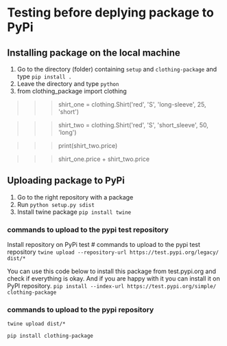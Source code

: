 # Testing before deplying package to PyPi

## Installing package on the local machine

1) Go to the directory (folder) containing `setup` and `clothing-package` and type `pip install .`
2) Leave the directory and type `python`
3) from clothing_package import clothing

>>> shirt_one = clothing.Shirt('red', 'S', 'long-sleeve', 25, 'short')

>>> shirt_two = clothing.Shirt('red', 'S', 'short_sleeve', 50, 'long')

>>> print(shirt_two.price)

>>> shirt_one.price + shirt_two.price

## Uploading package to PyPi

1) Go to the right repository with a package
2) Run `python setup.py sdist`
3) Install twine package `pip install twine`

### commands to upload to the pypi test repository

Install repository on PyPi test # commands to upload to the pypi test repository
`twine upload --repository-url https://test.pypi.org/legacy/ dist/*`

You can use this code below to install this package from test.pypi.org and check if everything is okay. And if you are happy with it you can install it on PyPI repository.
`pip install --index-url https://test.pypi.org/simple/ clothing-package`

### commands to upload to the pypi repository

`twine upload dist/*`

`pip install clothing-package`
